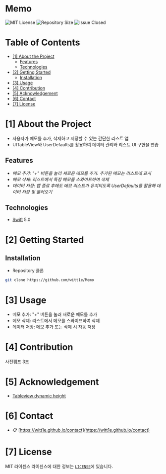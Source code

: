 # Memo
<!--배지-->
![MIT License][license-shield] ![Repository Size][repository-size-shield] ![Issue Closed][issue-closed-shield]

<!--목차-->
# Table of Contents
- [[1] About the Project](#1-about-the-project)
  - [Features](#features)
  - [Technologies](#technologies)
- [[2] Getting Started](#2-getting-started)
  - [Installation](#installation)
- [[3] Usage](#3-usage)
- [[4] Contribution](#4-contribution)
- [[5] Acknowledgement](#5-acknowledgement)
- [[6] Contact](#6-contact)
- [[7] License](#7-license)

# [1] About the Project
- 사용자가 메모를 추가, 삭제하고 저장할 수 있는 간단한 리스트 앱
- UITableView와 UserDefaults를 활용하여 데이터 관리와 리스트 UI 구현을 연습

## Features
- *메모 추가: "+" 버튼을 눌러 새로운 메모를 추가. 추가된 메모는 리스트에 표시*
- *메모 삭제: 리스트에서 특정 메모를 스와이프하여 삭제*
- *데이터 저장: 앱 종료 후에도 메모 리스트가 유지되도록 UserDefaults를 활용해 데이터 저장 및 불러오기*

## Technologies
- [Swift](https://www.swift.org) 5.0

# [2] Getting Started

## Installation
- Repository 클론
```bash
git clone https://github.com/witt1e/Memo
```

# [3] Usage
- 메모 추가: "+" 버튼을 눌러 새로운 메모를 추가
- 메모 삭제: 리스트에서 메모를 스와이프하여 삭제
- 데이터 저장: 메모 추가 또는 삭제 시 자동 저장

# [4] Contribution
사전캠프 3조

# [5] Acknowledgement
- [Tableview dynamic height](https://stackoverflow.com/questions/30494702/dynamic-height-issue-for-uitableview-cells-swift)

# [6] Contact
- 📋 [https://witt1e.github.io/contact](https://witt1e.github.io/contact)

# [7] License
MIT 라이센스
라이센스에 대한 정보는 [`LICENSE`][license-url]에 있습니다.

<!--Url for Badges-->
[license-shield]: https://img.shields.io/github/license/dev-ujin/readme-template?labelColor=D8D8D8&color=04B4AE
[repository-size-shield]: https://img.shields.io/github/repo-size/dev-ujin/readme-template?labelColor=D8D8D8&color=BE81F7
[issue-closed-shield]: https://img.shields.io/github/issues-closed/dev-ujin/readme-template?labelColor=D8D8D8&color=FE9A2E

<!--URLS-->
[license-url]: LICENSE.md
